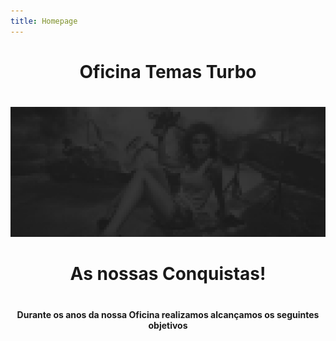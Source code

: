 ```yaml
---
title: Homepage
---
```


<div style="text-align: center;">

# Oficina Temas Turbo
#
<img src="../../static/img/slide-1.jpg" alt="">

#
# As nossas Conquistas!

#

#### Durante os anos da nossa Oficina realizamos alcançamos os seguintes objetivos

</div>